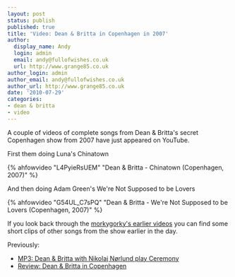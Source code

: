 ```yaml
---
layout: post
status: publish
published: true
title: 'Video: Dean & Britta in Copenhagen in 2007'
author:
  display_name: Andy
  login: admin
  email: andy@fullofwishes.co.uk
  url: http://www.grange85.co.uk
author_login: admin
author_email: andy@fullofwishes.co.uk
author_url: http://www.grange85.co.uk
date: '2010-07-29'
categories:
- dean & britta
- video
---
```

A couple of videos of complete songs from Dean & Britta's secret Copenhagen show from 2007 have just appeared on YouTube. 

First them doing Luna's Chinatown  

{% ahfowvideo "L4PyieRsUEM" "Dean & Britta - Chinatown (Copenhagen, 2007)" %}

And then doing Adam Green's We're Not Supposed to be Lovers

{% ahfowvideo "G54UL_C7sPQ" "Dean & Britta - We're Not Supposed to be Lovers (Copenhagen, 2007)" %}

If you look back through the [morkygorky's earlier videos](http://www.youtube.com/user/morkygorky) you can find some short clips of other songs from the show earlier in the day. 

Previously:  


  * [MP3: Dean & Britta with Nikolaj Nørlund play Ceremony](/2008/04/23/mp3-dean-britta-with-nikolaj-norlund-play-ceremony/)
  * [Review: Dean & Britta in Copenhagen](/2007/12/02/review-dean-britta-in-copenhagen/)

